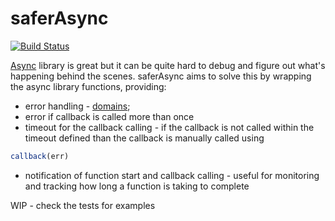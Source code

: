 # saferAsync

[![Build Status](https://travis-ci.org/jribeiro/safer-async.svg?branch=develop)](https://travis-ci.org/jribeiro/safer-async)

[Async](https://github.com/caolan/async) library is great but it can be quite hard to debug and figure out what's
happening behind the scenes. saferAsync aims to solve this by wrapping the async library functions, providing:
* error handling - [domains](https://nodejs.org/api/domain.html);
* error if callback is called more than once
* timeout for the callback calling - if the callback is not called within the timeout defined
than the callback is manually called using
```js
callback(err)
```
* notification of function start and callback calling - useful for monitoring and tracking how long a function is taking
 to complete

 WIP - check the tests for examples